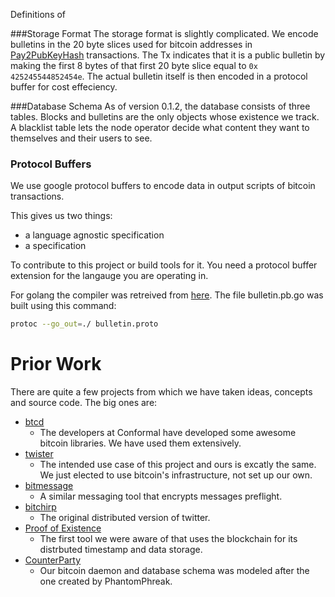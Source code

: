 Definitions of 

###Storage Format
The storage format is slightly complicated. We encode bulletins in the 20 byte slices
used for bitcoin addresses in [Pay2PubKeyHash](https://bitcoin.org/en/developer-guide#term-p2pkh) transactions. The Tx indicates that it is
a public bulletin by making the first 8 bytes of that first 20 byte slice equal to `0x
425245544852454e`. The actual bulletin itself is then encoded in a protocol buffer for 
cost effeciency.

###Database Schema
As of version 0.1.2, the database consists of three tables. Blocks and bulletins are
the only objects whose existence we track. A blacklist table lets the node operator
decide what content they want to themselves and their users to see.

### Protocol Buffers
We use google protocol buffers to encode data in output scripts of bitcoin transactions.

This gives us two things:
- a language agnostic specification
- a specification

To contribute to this project or build tools for it. You need a protocol buffer extension
for the langauge you are operating in.

For golang the compiler was retreived from [here](http://code.google.com/p/goprotobuf/). 
The file bulletin.pb.go was built using this command:
```bash
protoc --go_out=./ bulletin.proto
```

Prior Work
======

There are quite a few projects from which we have taken ideas, concepts and source
code. The big ones are:
- [btcd](https://github.com/conformal/btcd) 
    - The developers at Conformal have developed some awesome bitcoin libraries. 
    We have used them extensively.
- [twister](https://github.com/miguelfreitas/twister-core)
    - The intended use case of this project and ours is excatly the same. We just
    elected to use bitcoin's infrastructure, not set up our own.
- [bitmessage](https://github.com/Bitmessage/PyBitmessage)
    - A similar messaging tool that encrypts messages preflight. 
- [bitchirp](https://bitchirp.org/)
    - The original distributed version of twitter.
- [Proof of Existence](http://www.proofofexistence.com/)
    - The first tool we were aware of that uses the blockchain for its distrbuted 
    timestamp and data storage.
- [CounterParty](https://www.counterparty.co/)
    - Our bitcoin daemon and database schema was modeled after the one created by
    PhantomPhreak.
